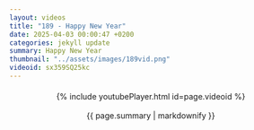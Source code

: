 ```yaml
---
layout: videos
title: "189 - Happy New Year"
date: 2025-04-03 00:00:47 +0200
categories: jekyll update
summary: Happy New Year
thumbnail: "../assets/images/189vid.png"
videoid: sx359SQ25kc
---
```


<div style="text-align: center; margin-top: 20px;">
  {% include youtubePlayer.html id=page.videoid %}
  <p style="margin-top: 15px; font-size: 1.2em; color: #333;">
    <p>{{ page.summary | markdownify }}</p>
  </p>
</div>
